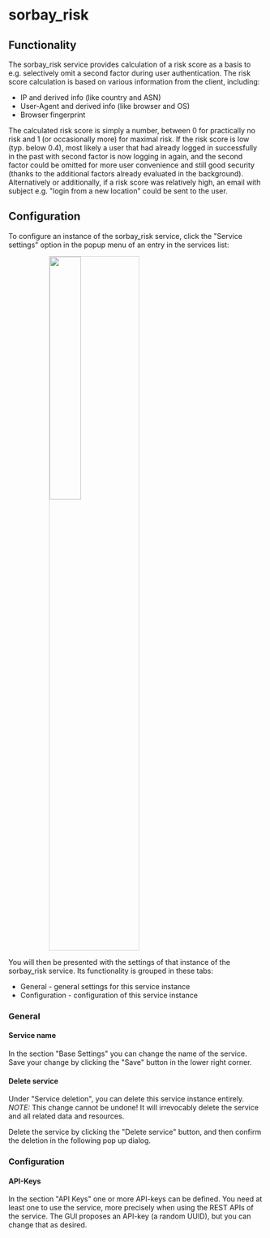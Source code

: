 # sorbay_risk

## Functionality

The sorbay_risk service provides calculation of a risk score as a basis
to e.g. selectively omit a second factor during user authentication.
The risk score calculation is based on various information from the
client, including:

* IP and derived info (like country and ASN)
* User-Agent and derived info (like browser and OS)
* Browser fingerprint

The calculated risk score is simply a number, between 0 for
practically no risk and 1 (or occasionally more) for maximal risk.
If the risk score is low (typ. below 0.4), most likely a user that had
already logged in successfully in the past with second factor is now
logging in again, and the second factor could be omitted for more
user convenience and still good security
(thanks to the additional factors already evaluated in the background).
Alternatively or additionally, if a risk score was relatively high,
an email with subject e.g. "login from a new location" could be sent
to the user.

## Configuration

To configure an instance of the sorbay_risk service, click the "Service settings"
option in the popup menu of an entry in the services list:

<img style="margin-left: 80px; width: 35%; border: 1px; border-style: solid; border-color: lightgray" src="../img/services_service_details_popup.png">

You will then be presented with the settings of that instance of the sorbay_risk service.
Its functionality is grouped in these tabs:

* General - general settings for this service instance
* Configuration - configuration of this service instance

### General

#### Service name

In the section "Base Settings" you can change the name of the service.
Save your change by clicking the "Save" button in the lower right corner.

#### Delete service

Under "Service deletion", you can delete this service instance entirely.
*NOTE:* This change cannot be undone! It will irrevocably delete the service
and all related data and resources.

Delete the service by clicking the "Delete service" button,
and then confirm the deletion in the following pop up dialog.

### Configuration

#### API-Keys

In the section "API Keys" one or more API-keys can be defined.
You need at least one to use the service, more precisely when using the REST APIs of the service.
The GUI proposes an API-key (a random UUID), but you can change that as desired.
